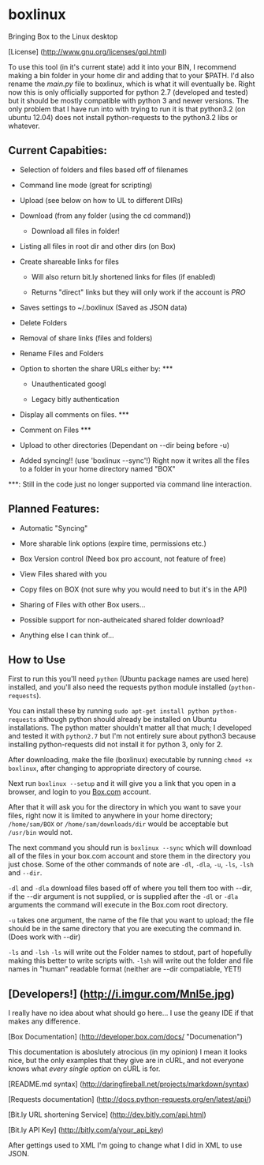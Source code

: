 boxlinux
========

Bringing Box to the Linux desktop

[License] (http://www.gnu.org/licenses/gpl.html)

To use this tool (in it's current state) add it into your BIN, I recommend making a bin folder in your home dir and adding that to your $PATH. I'd also rename the *main.py* file to boxlinux, which is what it will eventually be.
Right now this is only officially supported for python 2.7 (developed and tested) but it should be mostly compatible with python 3 and newer versions.
The only problem that I have run into with trying to run it is that python3.2 (on ubuntu 12.04) does not install python-requests to the python3.2 libs or whatever.

## Current Capabities:

* Selection of folders and files based off of filenames 
	
* Command line mode (great for scripting)
	
* Upload (see below on how to UL to different DIRs)
	
* Download (from any folder (using the cd command))
	
	* Download all files in folder!
	
* Listing all files in root dir and other dirs (on Box)
	
* Create shareable links for files

	* Will also return bit.ly shortened links for files (if enabled)
	
	* Returns "direct" links but they will only work if the account is *PRO*
	
* Saves settings to ~/.boxlinux (Saved as JSON data)

* Delete Folders

* Removal of share links (files and folders)

* Rename Files and Folders

* Option to shorten the share URLs either by: ***

	* Unauthenticated googl
	
	* Legacy bitly authentication
	
* Display all comments on files. ***

* Comment on Files  ***

* Upload to other directories (Dependant on --dir being before -u)

* Added syncing!! (use 'boxlinux --sync'!) Right now it writes all the files to a folder in your home directory named "BOX"

***: Still in the code just no longer supported via command line interaction.
	
## Planned Features:

* Automatic "Syncing"
	
* More sharable link options (expire time, permissions etc.)
	
* Box Version control (Need box pro account, not feature of free)

* View Files shared with you
	
* Copy files on BOX (not sure why you would need to but it's in the API)

* Sharing of Files with other Box users...
	
* Possible support for non-autheicated shared folder download?
	
* Anything else I can think of...

## How to Use

First to run this you'll need `python` (Ubuntu package names are used here) installed, and you'll also need the requests python module installed (`python-requests`). 

You can install these by running `sudo apt-get install python python-requests` although python should already be installed on Ubuntu installations. 
The python matter shouldn't matter all that much; I developed and tested it with `python2.7` but I'm not entirely sure about python3 because installing python-requests did not install
 it for python 3, only for 2.

After downloading, make the file (boxlinux) executable by running `chmod +x boxlinux`, after changing to appropriate directory of course.

Next run `boxlinux --setup` and it will give you a link that you open in a browser, and login to you [Box.com](http://box.com) account.

After that it will ask you for the directory in which you want to save your files, right now it is limited to anywhere in your home directory; `/home/sam/BOX` or `/home/sam/downloads/dir`
would be acceptable but `/usr/bin` would not. 

The next command you should run is `boxlinux --sync` which will download all of the files in your box.com account and store them in the directory you just chose. Some of the other commands
of note are `-dl`, `-dla`, `-u`, `-ls`, `-lsh` and `--dir`.

`-dl` and `-dla` download files based off of where you tell them too with --dir, if the --dir argument is not supplied, or is supplied after the `-dl` or `-dla` arguments the command will execute in the Box.com root directory.

`-u` takes one argument, the name of the file that you want to upload; the file should be in the same directory that you are executing the command in. (Does work with --dir)

`-ls` and `-lsh` `-ls` will write out the Folder names to stdout, part of hopefully making this better to write scripts with. `-lsh` will write out the folder and file names in "human" readable format (neither are --dir compatiable, YET!) 





[Developers!] (http://i.imgur.com/Mnl5e.jpg)
----------

I really have no idea about what should go here... I use the geany IDE if that makes any difference. 

[Box Documentation] (http://developer.box.com/docs/ "Documenation")

This documentation is aboslutely atrocious (in my opinion) I mean it looks nice, but the only examples that they give are in cURL, and not everyone knows what *every single option* on cURL is for.

[README.md syntax] (http://daringfireball.net/projects/markdown/syntax)

[Requests documentation] (http://docs.python-requests.org/en/latest/api/)

[Bit.ly URL shortening Service] (http://dev.bitly.com/api.html)

[Bit.ly API Key] (http://bitly.com/a/your_api_key)

After gettings used to XML I'm going to change what I did in XML to use JSON.